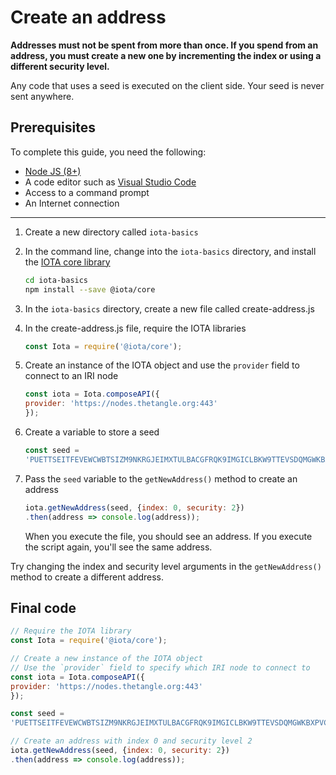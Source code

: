 # Create an address

**Addresses must not be spent from more than once. If you spend from an address, you must create a new one by incrementing the index or using a different security level.**

Any code that uses a seed is executed on the client side. Your seed is never sent anywhere.

## Prerequisites

To complete this guide, you need the following:

* [Node JS (8+)](https://nodejs.org/en/)
* A code editor such as [Visual Studio Code](https://code.visualstudio.com/Download)
* Access to a command prompt
* An Internet connection

---

1. Create a new directory called `iota-basics`

2. In the command line, change into the `iota-basics` directory, and install the [IOTA core library](https://github.com/iotaledger/iota.js/tree/next/packages/core)

    ```bash
    cd iota-basics
    npm install --save @iota/core
    ```

3. In the `iota-basics` directory, create a new file called create-address.js

4. In the create-address.js file, require the IOTA libraries

    ```js
    const Iota = require('@iota/core');
    ```

5. Create an instance of the IOTA object and use the `provider` field to connect to an IRI node

    ```js
    const iota = Iota.composeAPI({
    provider: 'https://nodes.thetangle.org:443'
    });
    ```

6. Create a variable to store a seed

    ```js
    const seed =
    'PUETTSEITFEVEWCWBTSIZM9NKRGJEIMXTULBACGFRQK9IMGICLBKW9TTEVSDQMGWKBXPVCBMMCXWMNPDX';
    ```

7. Pass the `seed` variable to the `getNewAddress()` method to create an address

    ```js
    iota.getNewAddress(seed, {index: 0, security: 2})
    .then(address => console.log(address));
    ```

    When you execute the file, you should see an address. If you execute the script again, you'll see the same address.

Try changing the index and security level arguments in the `getNewAddress()` method to create a different address.

## Final code

```js
// Require the IOTA library
const Iota = require('@iota/core');

// Create a new instance of the IOTA object
// Use the `provider` field to specify which IRI node to connect to
const iota = Iota.composeAPI({
provider: 'https://nodes.thetangle.org:443'
});

const seed =
'PUETTSEITFEVEWCWBTSIZM9NKRGJEIMXTULBACGFRQK9IMGICLBKW9TTEVSDQMGWKBXPVCBMMCXWMNPDX';

// Create an address with index 0 and security level 2
iota.getNewAddress(seed, {index: 0, security: 2})
.then(address => console.log(address));
```